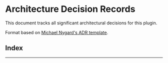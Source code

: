 # Architecture Decision Records

This document tracks all significant architectural decisions for this plugin.

Format based on [Michael Nygard's ADR template](http://thinkrelevance.com/blog/2011/11/15/documenting-architecture-decisions).

## Index

---
